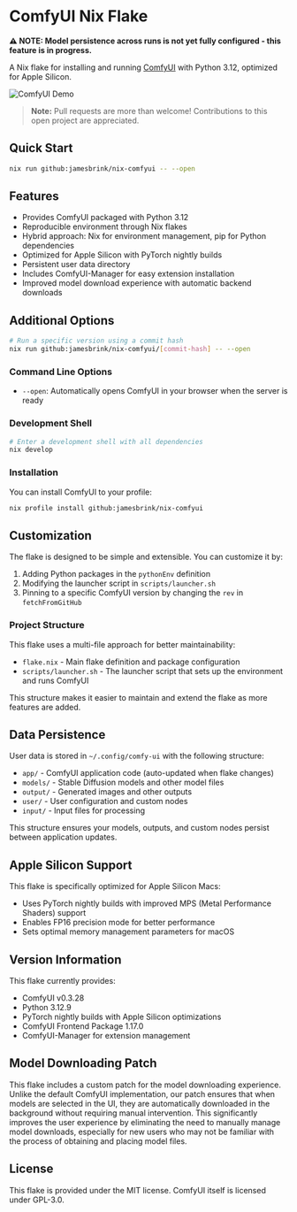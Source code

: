 # ComfyUI Nix Flake

**⚠️ NOTE: Model persistence across runs is not yet fully configured - this feature is in progress.**

A Nix flake for installing and running [ComfyUI](https://github.com/comfyanonymous/ComfyUI) with Python 3.12, optimized for Apple Silicon.

![ComfyUI Demo](comfyui-demo.gif)

> **Note:** Pull requests are more than welcome! Contributions to this open project are appreciated.

## Quick Start

```bash
nix run github:jamesbrink/nix-comfyui -- --open
```

## Features

- Provides ComfyUI packaged with Python 3.12
- Reproducible environment through Nix flakes
- Hybrid approach: Nix for environment management, pip for Python dependencies
- Optimized for Apple Silicon with PyTorch nightly builds
- Persistent user data directory
- Includes ComfyUI-Manager for easy extension installation
- Improved model download experience with automatic backend downloads

## Additional Options

```bash
# Run a specific version using a commit hash
nix run github:jamesbrink/nix-comfyui/[commit-hash] -- --open
```

### Command Line Options

- `--open`: Automatically opens ComfyUI in your browser when the server is ready

### Development Shell

```bash
# Enter a development shell with all dependencies
nix develop
```

### Installation

You can install ComfyUI to your profile:

```bash
nix profile install github:jamesbrink/nix-comfyui
```

## Customization

The flake is designed to be simple and extensible. You can customize it by:

1. Adding Python packages in the `pythonEnv` definition
2. Modifying the launcher script in `scripts/launcher.sh`
3. Pinning to a specific ComfyUI version by changing the `rev` in `fetchFromGitHub`

### Project Structure

This flake uses a multi-file approach for better maintainability:

- `flake.nix` - Main flake definition and package configuration
- `scripts/launcher.sh` - The launcher script that sets up the environment and runs ComfyUI

This structure makes it easier to maintain and extend the flake as more features are added.

## Data Persistence

User data is stored in `~/.config/comfy-ui` with the following structure:

- `app/` - ComfyUI application code (auto-updated when flake changes)
- `models/` - Stable Diffusion models and other model files
- `output/` - Generated images and other outputs
- `user/` - User configuration and custom nodes
- `input/` - Input files for processing

This structure ensures your models, outputs, and custom nodes persist between application updates.

## Apple Silicon Support

This flake is specifically optimized for Apple Silicon Macs:

- Uses PyTorch nightly builds with improved MPS (Metal Performance Shaders) support
- Enables FP16 precision mode for better performance
- Sets optimal memory management parameters for macOS

## Version Information

This flake currently provides:

- ComfyUI v0.3.28
- Python 3.12.9
- PyTorch nightly builds with Apple Silicon optimizations
- ComfyUI Frontend Package 1.17.0
- ComfyUI-Manager for extension management

## Model Downloading Patch

This flake includes a custom patch for the model downloading experience. Unlike the default ComfyUI implementation, our patch ensures that when models are selected in the UI, they are automatically downloaded in the background without requiring manual intervention. This significantly improves the user experience by eliminating the need to manually manage model downloads, especially for new users who may not be familiar with the process of obtaining and placing model files.

## License

This flake is provided under the MIT license. ComfyUI itself is licensed under GPL-3.0.
